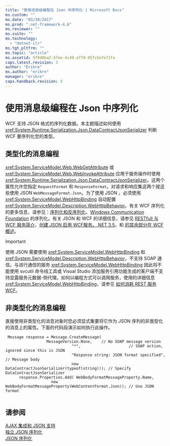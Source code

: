 ```yaml
---
title: "使用消息级编程在 Json 中序列化 | Microsoft Docs"
ms.custom: ""
ms.date: "03/30/2017"
ms.prod: ".net-framework-4.6"
ms.reviewer: ""
ms.suite: ""
ms.technology: 
  - "dotnet-clr"
ms.tgt_pltfrm: ""
ms.topic: "article"
ms.assetid: 5f940ba2-57ee-4c49-a779-957c5e7e71fa
caps.latest.revision: 3
author: "Erikre"
ms.author: "erikre"
manager: "erikre"
caps.handback.revision: 3
---
```

# 使用消息级编程在 Json 中序列化
WCF 支持 JSON 格式的序列化数据。本主题描述如何使用 <xref:System.Runtime.Serialization.Json.DataContractJsonSerializer> 判断 WCF 要序列化您的类型。  
  
## 类型化的消息编程  
 <xref:System.ServiceModel.Web.WebGetAttribute> 或 <xref:System.ServiceModel.Web.WebInvokeAttribute> 应用于服务操作时使用 <xref:System.Runtime.Serialization.Json.DataContractJsonSerializer>。这两个属性允许您指定 `RequestFormat` 和 `ResponseFormat`。对请求和响应集这两个就这些使用 JSON `WebMessageFormat.Json`。为了使用 JSON ，必须使用 <xref:System.ServiceModel.WebHttpBinding> 自动配置 <xref:System.ServiceModel.Description.WebHttpBehavior>。有关 WCF 序列化的更多信息，请参见：[序列化和反序列化](../../../../docs/framework/wcf/feature-details/serialization-and-deserialization.md)、[Windows Communication Foundation](http://msdn.microsoft.com/magazine/cc163569.aspx) 的序列化。有关 JSON 和 WCF 的详细信息，请参见 [RESTfull 与 WCF 服务简介](http://msdn.microsoft.com/magazine/dd315413.aspx)，[创建 JSON 启用 WCF服务。.NET 3.5](http://www.pluralsight-training.net/community/blogs/fritz/archive/2008/01/31/50121.aspx)，和 [的其余部分在 WCF 概述](http://msdn.microsoft.com/netframework/dd547388)。  
  
> [!IMPORTANT]
>  使用 JSON 需要使用 <xref:System.ServiceModel.WebHttpBinding> 和 <xref:System.ServiceModel.Description.WebHttpBehavior>，不支持 SOAP 通信。与进行通信的服务 <xref:System.ServiceModel.WebHttpBinding> 因此将不能使用 svcutil 命令线工具或 Visual Studio 添加服务引用功能生成的客户端不支持显露服务元数据\-侧代理。如何以编程方式可以调用服务，使用的详细信息 <xref:System.ServiceModel.WebHttpBinding>，请参见 [如何消耗 REST 服务 WCF](http://blogs.msdn.com/b/pedram/archive/2008/04/21/how-to-consume-rest-services-with-wcf.aspx)。  
  
## 非类型化的消息编程  
 直接使用非类型化的消息对象时您必须显式集要将它作为 JSON 序列的非类型化的消息上的属性。下面的代码段演示如何执行此操作。  
  
```  
 Message response = Message.CreateMessage(  
                  MessageVersion.None,    // No SOAP message version  
                             "*",                     // SOAP action, ignored since this is JSON  
                             "Response string: JSON format specified", // Message body  
                             new DataContractJsonSerializer(typeof(string))); // Specify DataContractJsonSerializer  
      response.Properties.Add( WebBodyFormatMessageProperty.Name,   
                    new WebBodyFormatMessageProperty(WebContentFormat.Json)); // Use JSON format  
  
```  
  
## 请参阅  
 [AJAX 集成和 JSON 支持](../../../../docs/framework/wcf/feature-details/ajax-integration-and-json-support.md)   
 [独立 JSON 序列化](../../../../docs/framework/wcf/feature-details/stand-alone-json-serialization.md)   
 [JSON 序列化](../../../../docs/framework/wcf/samples/json-serialization.md)